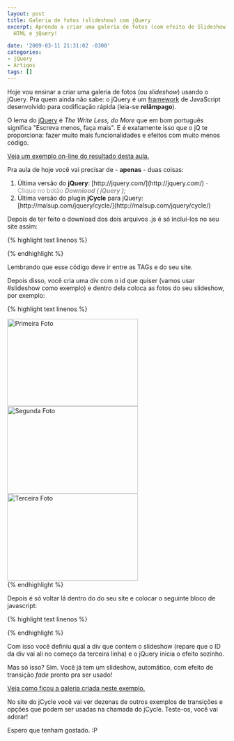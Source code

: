 ```yaml
---
layout: post
title: Galeria de fotos (slideshow) com jQuery
excerpt: Aprenda a criar uma galeria de fotos (com efeito de Slideshow) usando apenas
  HTML e jQuery!

date: '2009-03-11 21:31:02 -0300'
categories:
- jQuery
- Artigos
tags: []
---
```

Hoje vou ensinar a criar uma galeria de fotos (ou <em>slideshow</em>) usando o jQuery. Pra quem ainda não sabe: o jQuery é um <abbr title="Em desenvolvimento de software, um framework ou arcabouço é uma abstração que une códigos comuns entre vários projetos de software provendo uma funcionalidade genérica. Um framework pode atingir uma funcionalidade específica, por configuração, durante a programação de uma aplicação.">framework</abbr> de JavaScript desenvolvido para codificação rápida (leia-se <strong>relâmpago</strong>).

O lema do [jQuery](http://jquery.com/) é <em>The Write Less, do More</em> que em bom português significa "Escreva menos, faça mais". E é exatamente isso que o jQ te proporciona: fazer muito mais funcionalidades e efeitos com muito menos código.

[Veja um exemplo on-line do resultado desta aula.](/exemplo1)

Pra aula de hoje você vai precisar de - <strong>apenas</strong> - duas coisas:

<ol>
<li>Última versão do <strong>jQuery</strong>: [http://jquery.com/](http://jquery.com/) <span style="color: #999999;">- Clique no botão <em><strong>Download ( jQuery );</strong></em></span></li>
<li>Última versão do plugin <strong>jCycle</strong> para jQuery: [http://malsup.com/jquery/cycle/](http://malsup.com/jquery/cycle/)</li>
</ol>
Depois de ter feito o download dos dois arquivos .js é só incluí-los no seu site assim:


{% highlight text linenos %}
<head>
<script src="_pasta_/jquery.js" type="text/javascript"></script>
<script src="_pasta_/jcycle.js" type="text/javascript"></script>
</head>
{% endhighlight %}

Lembrando que esse código deve ir entre as TAGs <head> e </head> do seu site.

Depois disso, você cria uma div com o id que quiser (vamos usar #slideshow como exemplo) e dentro dela coloca as fotos do seu slideshow, por exemplo:


{% highlight text linenos %}
<div id="slideShow">
<img src="imagens/foto1.jpg" alt="Primeira Foto" width="300" height="200" />
<img src="imagens/foto2.jpg" alt="Segunda Foto" width="300" height="200" />
<img src="imagens/foto3.jpg" alt="Terceira Foto" width="300" height="200" />
</div>
{% endhighlight %}

Depois é só voltar lá dentro do <head> do seu site e colocar o seguinte bloco de javascript:


{% highlight text linenos %}
<script type="text/javascript">
<!--
$(function() {
$('#slideShow').cycle({ fx: 'fade' });
});
// -->
</script>
{% endhighlight %}

Com isso você definiu qual a div que contem o slideshow (repare que o ID da div vai ali no começo da terceira linha) e o jQuery inicia o efeito sozinho.

Mas só isso? Sim. Você já tem um slideshow, automático, com efeito de transição <em>fade</em> pronto pra ser usado!

[Veja como ficou a galeria criada neste exemplo.](/exemplo1)

No site do jCycle você vai ver dezenas de outros exemplos de transições e opções que podem ser usadas na chamada do jCycle. Teste-os, você vai adorar!

Espero que tenham gostado.  :P

